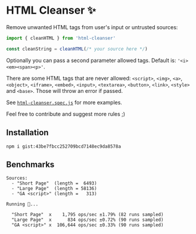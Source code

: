 # HTML Cleanser ✨

Remove unwanted HTML tags from user's input or untrusted sources:

```js
import { cleanHTML } from 'html-cleanser'

const cleanString = cleanHTML(/* your source here */)
```

Optionally you can pass a second parameter allowed tags. Default is: `'<i><em><span><p>'`.

There are some HTML tags that are never allowed: `<script>`, `<img>`, `<a>`, `<object>`, `<iframe>`, `<embed>`, `<input>`, `<textarea>`, `<button>`, `<link>`, `<style>` and `<base>`. Those will throw an error if passed.

See [`html-cleanser.spec.js`](./html-cleanser.spec.js) for more examples.

Feel free to contribute and suggest more rules ;)

## Installation

```
npm i gist:43be7fbcc252709bcd7148ec9da8578a
```

## Benchmarks 

```
Sources:
  - "Short Page"  (length =  6493)
  - "Large Page"  (length = 58136)
  - "GA <script>" (length =   313)

Running 🐇...

  "Short Page"  x    1,795 ops/sec ±1.79% (82 runs sampled)
  "Large Page"  x      834 ops/sec ±0.72% (90 runs sampled)
  "GA <script>" x  106,644 ops/sec ±0.33% (90 runs sampled)
```
